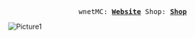 <p align="center">
  <samp>
    wnetMC:
    <b><a href="https://wnetmc.github.io">Website</a></b>
    Shop:
    <b><a href="https://wnet.sellix.io/">Shop</a></b>
</samp><br>

![Picture1](https://i.ibb.co/ccwMc7K/bg-2.png)

</p>
